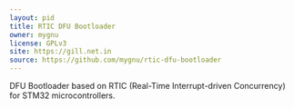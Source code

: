 ```yaml
---
layout: pid
title: RTIC DFU Bootloader
owner: mygnu
license: GPLv3
site: https://gill.net.in
source: https://github.com/mygnu/rtic-dfu-bootloader
---
```


DFU Bootloader based on RTIC (Real-Time Interrupt-driven Concurrency) for STM32 microcontrollers.
